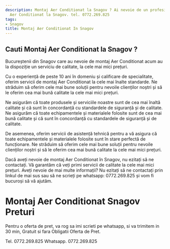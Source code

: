 ```yaml
---
description: Montaj Aer Conditionat la Snagov ? Ai nevoie de un profesionist in Montaj
  Aer Conditionat la Snagov. tel. 0772.269.825
tags:
- Snagov
title: Montaj Aer Conditionat In Snagov
---
```



## Cauti Montaj Aer Conditionat la Snagov ?

Bucureștenii din Snagov care au nevoie de montaj Aer Conditionat acum au la dispoziție un serviciu de calitate, la cele mai mici prețuri. 

Cu o experiență de peste 10 ani în domeniu și calificare de specialitate, oferim servicii de montaj Aer Conditionat la cele mai înalte standarde. Ne străduim să oferim cele mai bune soluții pentru nevoile clienților noștri și să le oferim cea mai bună calitate la cele mai mici prețuri.

Ne asigurăm că toate produsele și serviciile noastre sunt de cea mai înaltă calitate și că sunt în concordanță cu standardele de siguranță și de calitate. Ne asigurăm că toate echipamentele și materialele folosite sunt de cea mai bună calitate și că sunt în concordanță cu standardele de siguranță și de calitate.

De asemenea, oferim servicii de asistență tehnică pentru a vă asigura că toate echipamentele și materialele folosite sunt în stare perfectă de funcționare. Ne străduim să oferim cele mai bune soluții pentru nevoile clienților noștri și să le oferim cea mai bună calitate la cele mai mici prețuri.

Dacă aveți nevoie de montaj Aer Conditionat în Snagov, nu ezitați să ne contactați. Vă garantăm că veți primi servicii de calitate la cele mai mici prețuri. 
Aveți nevoie de mai multe informații? Nu ezitați să ne contactați prin linkul de mai sus sau să ne scrieți pe whatsapp: 0772.269.825 și vom fi bucuroși să vă ajutăm.

# Montaj Aer Conditionat Snagov Preturi
Pentru o oferta de pret, va rog sa imi scrieti pe whatsapp, si va trimitem in 30 min, Gratuit si fara Obligatii Oferta de Pret.

Tel. 0772.269.825
Whatsapp. 0772.269.825